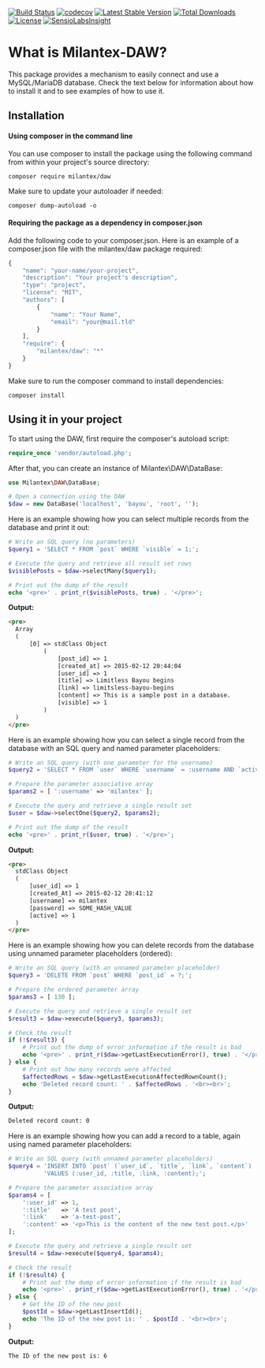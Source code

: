 [![Build Status](https://travis-ci.org/Milantex/milantex-daw.svg?branch=master)](https://travis-ci.org/Milantex/milantex-daw)
[![codecov](https://codecov.io/gh/Milantex/milantex-daw/branch/master/graph/badge.svg)](https://codecov.io/gh/Milantex/milantex-daw)
[![Latest Stable Version](https://poser.pugx.org/milantex/daw/v/stable)](https://packagist.org/packages/milantex/daw)
[![Total Downloads](https://poser.pugx.org/milantex/daw/downloads)](https://packagist.org/packages/milantex/daw)
[![License](https://poser.pugx.org/milantex/daw/license)](https://packagist.org/packages/milantex/daw)
[![SensioLabsInsight](https://insight.sensiolabs.com/projects/39907987-6b7f-42ee-9ea9-aebb60ecc7e6/mini.png)](https://insight.sensiolabs.com/projects/39907987-6b7f-42ee-9ea9-aebb60ecc7e6)

# What is Milantex-DAW?
This package provides a mechanism to easily connect and use a MySQL/MariaDB database. Check the text below for information about how to install it and to see examples of how to use it.

## Installation
#### Using composer in the command line
You can use composer to install the package using the following command from within your project's source directory:

`composer require milantex/daw`

Make sure to update your autoloader if needed:

`composer dump-autoload -o`

#### Requiring the package as a dependency in composer.json
Add the following code to your composer.json. Here is an example of a composer.json file with the milantex/daw package required:

```javascript
{
    "name": "your-name/your-project",
    "description": "Your project's description",
    "type": "project",
    "license": "MIT",
    "authors": [
        {
            "name": "Your Name",
            "email": "your@mail.tld"
        }
    ],
    "require": {
        "milantex/daw": "*"
    }
}
```

Make sure to run the composer command to install dependencies:

`composer install`

## Using it in your project

To start using the DAW, first require the composer's autoload script:
```php
require_once 'vendor/autoload.php';
```
After that, you can create an instance of Milantex\DAW\DataBase:
```php
use Milantex\DAW\DataBase;

# Open a connection using the DAW
$daw = new DataBase('localhost', 'bayou', 'root', '');
```
Here is an example showing how you can select multiple records from the database and print it out:
```php
# Write an SQL query (no parameters)
$query1 = 'SELECT * FROM `post` WHERE `visible` = 1;';

# Execute the query and retrieve all result set rows
$visiblePosts = $daw->selectMany($query1);

# Print out the dump of the result
echo '<pre>' . print_r($visiblePosts, true) . '</pre>';
```

**Output:**
```html
<pre>
  Array
  (
      [0] => stdClass Object
          (
              [post_id] => 1
              [created_at] => 2015-02-12 20:44:04
              [user_id] => 1
              [title] => Limitless Bayou begins
              [link] => limitsless-bayou-begins
              [content] => This is a sample post in a database.
              [visible] => 1
          )
  )
</pre>
```
Here is an example showing how you can select a single record from the database with an SQL query and named parameter placeholders:
```php
# Write an SQL query (with one parameter for the username)
$query2 = 'SELECT * FROM `user` WHERE `username` = :username AND `active` = 1;';

# Prepare the parameter associative array
$params2 = [ ':username' => 'milantex' ];

# Execute the query and retrieve a single result set
$user = $daw->selectOne($query2, $params2);

# Print out the dump of the result
echo '<pre>' . print_r($user, true) . '</pre>';
```
**Output:**
```html
<pre>
  stdClass Object
  (
      [user_id] => 1
      [created_At] => 2015-02-12 20:41:12
      [username] => milantex
      [password] => SOME_HASH_VALUE
      [active] => 1
  )
</pre>
```
Here is an example showing how you can delete records from the database using unnamed parameter placeholders (ordered):
```php
# Write an SQL query (with an unnamed parameter placeholder)
$query3 = 'DELETE FROM `post` WHERE `post_id` = ?;';

# Prepare the ordered parameter array
$params3 = [ 130 ];

# Execute the query and retrieve a single result set
$result3 = $daw->execute($query3, $params3);

# Check the result
if (!$result3) {
	# Print out the dump of error information if the result is bad
	echo '<pre>' . print_r($daw->getLastExecutionError(), true) . '</pre>';
} else {
	# Print out how many records were affected
	$affectedRows = $daw->getLastExecutionAffectedRownCount();
	echo 'Deleted record count: ' . $affectedRows . '<br><br>';
}
```
**Output:**
```html
Deleted record count: 0
```
Here is an example showing how you can add a record to a table, again using named parameter placeholders:
```php
# Write an SQL query (with unnamed parameter placeholders)
$query4 = 'INSERT INTO `post` (`user_id`, `title`, `link`, `content`) '.
		  'VALUES (:user_id, :title, :link, :content);';

# Prepare the parameter associative array
$params4 = [
	':user_id' => 1,
	':title'   => 'A test post',
	':link'    => 'a-test-post',
	':content' => '<p>This is the content of the new test post.</p>'
];

# Execute the query and retrieve a single result set
$result4 = $daw->execute($query4, $params4);

# Check the result
if (!$result4) {
	# Print out the dump of error information if the result is bad
	echo '<pre>' . print_r($daw->getLastExecutionError(), true) . '</pre>';
} else {
	# Get the ID of the new post
	$postId = $daw->getLastInsertId();
	echo 'The ID of the new post is: ' . $postId . '<br><br>';
}
```
**Output:**
```html
The ID of the new post is: 6
```
